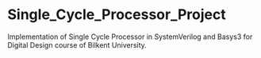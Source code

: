 # Single_Cycle_Processor_Project
Implementation of Single Cycle Processor in SystemVerilog and Basys3 for Digital Design course of Bilkent University.
